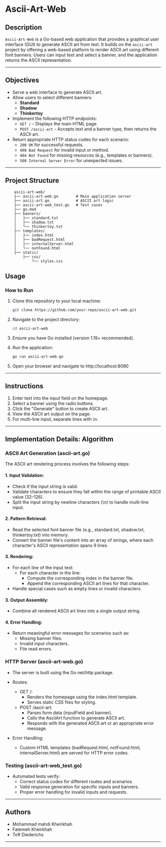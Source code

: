 # Ascii-Art-Web

## Description
`Ascii-Art-Web` is a Go-based web application that provides a graphical user interface (GUI) to generate ASCII art from text. It builds on the `ascii-art` project by offering a web-based platform to render ASCII art using different font banners. Users can input text and select a banner, and the application returns the ASCII representation.

---

## Objectives
- Serve a web interface to generate ASCII art.
- Allow users to select different banners:
  - **Standard**
  - **Shadow**
  - **Thinkertoy**
- Implement the following HTTP endpoints:
  - `GET /` - Displays the main HTML page.
  - `POST /ascii-art` - Accepts text and a banner type, then returns the ASCII art.
- Return appropriate HTTP status codes for each scenario:
  - `200 OK` for successful requests.
  - `400 Bad Request` for invalid input or method.
  - `404 Not Found` for missing resources (e.g., templates or banners).
  - `500 Internal Server Error` for unexpected issues.

---
## Project Structure
```
    ascii-art-web/
    ├── ascii-art-web.go        # Main application server
    ├── ascii-art.go            # ASCII art logic
    ├── ascii-art-web_test.go   # Test cases
    ├── go.mod
    ├── banners/
    │   ├── standard.txt
    │   ├── shadow.txt
    │   └── thinkertoy.txt
    ├── templates/
    │   ├── index.html
    │   ├── badRequest.html
    │   ├── internalServer.html
    │   └── notFound.html
    ├── static/
        ├── css/
            └── styles.css
```


## Usage
### How to Run
1. Clone this repository to your local machine:
   ```bash
   git clone https://github.com/your-repo/ascii-art-web.git
2. Navigate to the project directory:
    ```bash
    cd ascii-art-web
3. Ensure you have Go installed (version 1.19+ recommended).

4. Run the application:
    ```bash
    go run ascii-art-web.go

5. Open your browser and navigate to http://localhost:8080

---
## Instructions
1. Enter text into the input field on the homepage.
2. Select a banner using the radio buttons.
3. Click the "Generate" button to create ASCII art.
4. View the ASCII art output on the page.
5. For multi-line input, separate lines with \n.

---
## Implementation Details: Algorithm
### ASCII Art Generation (ascii-art.go)
The ASCII art rendering process involves the following steps:
#### 1. Input Validation:
* Check if the input string is valid.
* Validate characters to ensure they fall within the range of printable ASCII value (32–126).
* Split the input string by newline characters (\n) to handle multi-line input.
#### 2. Pattern Retrieval:

* Read the selected font banner file (e.g., standard.txt, shadow.txt, thinkertoy.txt) into memory.
* Convert the banner file's content into an array of strings, where each character's ASCII representation spans 9 lines.
#### 3. Rendering:

* For each line of the input text:
    * For each character in the line:
        * Compute the corresponding index in the banner file.
        * Append the corresponding ASCII art lines for that character.
* Handle special cases such as empty lines or invalid characters.
#### 3. Output Assembly:
* Combine all rendered ASCII art lines into a single output string.
#### 4. Error Handling:

* Return meaningful error messages for scenarios such as:
    * Missing banner files.
    * Invalid input characters.
    * File read errors.
### HTTP Server (ascii-art-web.go)
* The server is built using the Go net/http package.

* Routes:

    * GET /:
        * Renders the homepage using the index.html template.
        * Serves static CSS files for styling.
    * POST /ascii-art:
        * Parses form data (inputField and banner).
        * Calls the AsciiArt function to generate ASCII art.
        * Responds with the generated ASCII art or an appropriate error message.
* Error Handling:
    * Custom HTML templates (badRequest.html, notFound.html, internalServer.html) are served for HTTP error codes.
### Testing (ascii-art-web_test.go)
* Automated tests verify:
    * Correct status codes for different routes and scenarios.
    * Valid response generation for specific inputs and banners.
    * Proper error handling for invalid inputs and requests.

---
## Authors
- Mohammad mahdi Kheirkhah
- Fatemeh Kheirkhah
- Toft Diederichs
---

